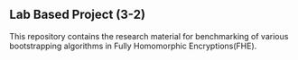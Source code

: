 ## Lab Based Project (3-2) 
This repository contains the research material for benchmarking of various bootstrapping algorithms in Fully Homomorphic Encryptions(FHE).
